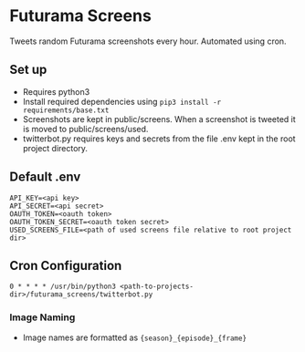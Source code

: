 # Futurama Screens

Tweets random Futurama screenshots every hour. Automated using cron.

## Set up
  * Requires python3
  * Install required dependencies using `pip3 install -r requirements/base.txt`
  * Screenshots are kept in public/screens. When a screenshot is tweeted it is moved to public/screens/used.
  * twitterbot.py requires keys and secrets from the file .env kept in the root project directory.

## Default .env
```
API_KEY=<api key>
API_SECRET=<api secret>
OAUTH_TOKEN=<oauth token>
OAUTH_TOKEN_SECRET=<oauth token secret>
USED_SCREENS_FILE=<path of used screens file relative to root project dir>
```

## Cron Configuration
```
0 * * * * /usr/bin/python3 <path-to-projects-dir>/futurama_screens/twitterbot.py
```

### Image Naming
  * Image names are formatted as `{season}_{episode}_{frame}`
